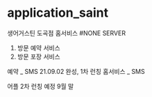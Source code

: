 # application_saint
생어거스틴 도곡점 홈서비스 
#NONE SERVER
1. 방문 예약 서비스
2. 방문 포장 서비스

예약 _ SMS 21.09.02 완성, 1차 런칭
홈서비스 _ SMS

어플 2차 런칭 예정 9월 말
